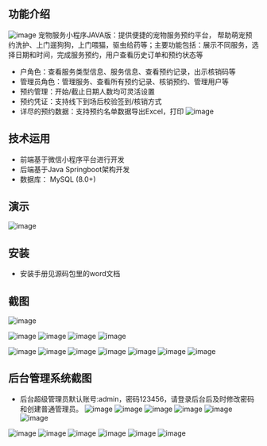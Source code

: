 ## 功能介绍 
 ![image](https://github.com/user-attachments/assets/3fcda59d-8550-406c-8235-77f7d88ea5d4)
宠物服务小程序JAVA版：提供便捷的宠物服务预约平台， 帮助萌宠预约洗护、上门遛狗狗，上门喂猫，驱虫给药等；主要功能包括：展示不同服务，选择日期和时间，完成服务预约，用户查看历史订单和预约状态等

- 户角色：查看服务类型信息、服务信息、查看预约记录，出示核销码等
- 管理员角色：管理服务、查看所有预约记录、核销预约、管理用户等
- 预约管理：开始/截止日期人数均可灵活设置
- 预约凭证：支持线下到场后校验签到/核销方式
- 详尽的预约数据：支持预约名单数据导出Excel，打印
![image](https://github.com/user-attachments/assets/2c61861c-bdd0-4911-9bad-d79a8a4f6f0e)

## 技术运用
- 前端基于微信小程序平台进行开发
- 后端基于Java Springboot架构开发
- 数据库： MySQL (8.0+) 


## 演示 
 
![image](https://github.com/user-attachments/assets/69654769-af02-4cc3-96d7-3120671b9567)


## 安装

- 安装手册见源码包里的word文档 


## 截图
![image](https://github.com/user-attachments/assets/76b9219b-51ac-4116-a66e-dbb3cccd30e2)

 ![image](https://github.com/user-attachments/assets/6542315f-21b7-4bb6-af49-596688d845a1)
![image](https://github.com/user-attachments/assets/09f9193b-6a68-4f99-a3ba-6654dfe05cc0)
![image](https://github.com/user-attachments/assets/f30cf689-ea03-43ea-80bd-9f2c5b23f5ab)
![image](https://github.com/user-attachments/assets/56f4f5f6-d6a0-4a07-835f-84b6e613f6bc)

![image](https://github.com/user-attachments/assets/08b78d2c-9def-4bf0-a96f-f118a17b8743)
![image](https://github.com/user-attachments/assets/8e1b08b5-4ed9-4cd5-96b5-0e18f393d3ec)
![image](https://github.com/user-attachments/assets/71014549-f037-4425-89b7-750a4b1439b0)
![image](https://github.com/user-attachments/assets/0ca6ee88-d6c0-46d8-9710-d64b2b958c3a)
![image](https://github.com/user-attachments/assets/46155d41-13d4-4b12-b4ad-4e9b66c4c1d3)
![image](https://github.com/user-attachments/assets/08f8431c-93c3-4980-bff5-3f922eb27966)
![image](https://github.com/user-attachments/assets/b89ef03d-6585-42a2-a0bc-c58e44b5761c)

## 后台管理系统截图 
- 后台超级管理员默认账号:admin，密码123456，请登录后台后及时修改密码和创建普通管理员。
![image](https://github.com/user-attachments/assets/538aba7f-67dc-4318-a433-58a360bbae71)
![image](https://github.com/user-attachments/assets/0c78ba9f-164f-4e93-a1bb-5662a139f0d6)
![image](https://github.com/user-attachments/assets/d0cf8d7a-a9f2-42e1-8526-3ddeb79bbc13)
![image](https://github.com/user-attachments/assets/7b864ab0-de97-44c3-8057-7f318f612fdd)
![image](https://github.com/user-attachments/assets/87e3999f-f13d-463d-b5ae-76447e283d07)
![image](https://github.com/user-attachments/assets/18fcc03a-5bad-4566-97af-0f05bacf4d08)

 ![image](https://github.com/user-attachments/assets/6ba5c907-dd6c-4b63-ab00-590f1576dcff)
![image](https://github.com/user-attachments/assets/f0f530e1-e1da-4adc-8bc5-adc88a19a533)
![image](https://github.com/user-attachments/assets/64bfa8e1-e000-4da2-9b4f-8dba6e309848)
![image](https://github.com/user-attachments/assets/5657b359-5cc8-4021-bbb9-6ff9d8c8ae4b)
![image](https://github.com/user-attachments/assets/5251dbad-0bef-4da9-9b0c-e15dcc6fe683)
![image](https://github.com/user-attachments/assets/0b0a00d2-71df-4ca6-b5d4-8545d18f7cfc)
